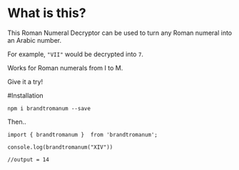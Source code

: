 # What is this?

This Roman Numeral Decryptor can be used to turn any Roman numeral into an Arabic number. 

For example, `"VII"` would be decrypted into `7`.

Works for Roman numerals from I to M.

Give it a try!

#Installation

`npm i brandtromanum --save`

Then..

```
import { brandtromanum }  from 'brandtromanum';

console.log(brandtromanum("XIV"))

//output = 14
```